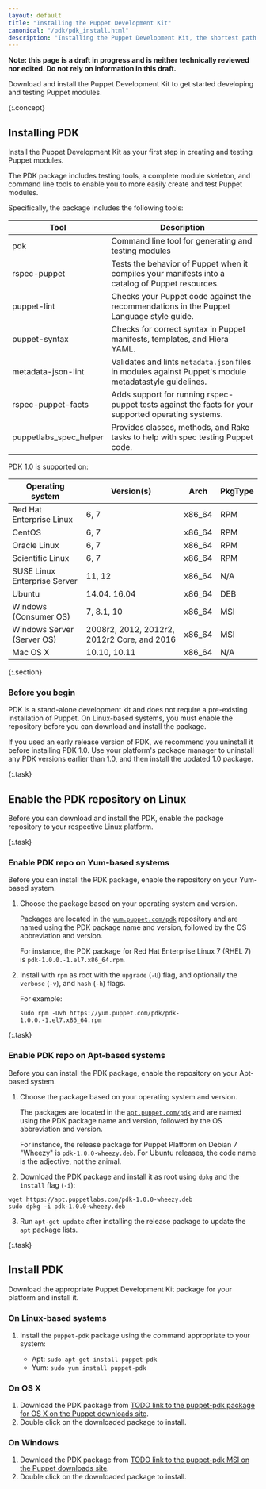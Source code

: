 ```yaml
---
layout: default
title: "Installing the Puppet Development Kit"
canonical: "/pdk/pdk_install.html"
description: "Installing the Puppet Development Kit, the shortest path to developing better Puppet code."
---
```



**Note: this page is a draft in progress and is neither technically reviewed nor edited. Do not rely on information in this draft.**

Download and install the Puppet Development Kit to get started developing and testing Puppet modules.

{:.concept}
## Installing PDK

Install the Puppet Development Kit as your first step in creating and testing Puppet modules.

The PDK package includes testing tools, a complete module skeleton, and command line tools to enable you to more easily create and test Puppet modules.

Specifically, the package includes the following tools:

Tool   | Description
----------------|-------------------------
pdk | Command line tool for generating and testing modules
rspec-puppet | Tests the behavior of Puppet when it compiles your manifests into a catalog of Puppet resources.
puppet-lint | Checks your Puppet code against the recommendations in the Puppet Language style guide.
puppet-syntax | Checks for correct syntax in Puppet manifests, templates, and Hiera YAML.
metadata-json-lint | Validates and lints `metadata.json` files in modules against  Puppet's module metadatastyle guidelines.
rspec-puppet-facts | Adds support for running rspec-puppet tests against the facts for your supported operating systems.
puppetlabs_spec_helper | Provides classes, methods, and Rake tasks to help with spec testing Puppet code.

PDK 1.0 is supported on:

| Operating system | Version(s) | Arch | PkgType |
| ---------------- | ---------- | ---- | ------- |
| Red Hat Enterprise Linux | 6, 7 | x86_64 | RPM |
| CentOS | 6, 7 | x86_64 | RPM |
| Oracle Linux | 6, 7 | x86_64 | RPM |
| Scientific Linux | 6, 7 | x86_64 | RPM |
| SUSE Linux Enterprise Server | 11, 12 | x86_64 | N/A |
| Ubuntu | 14.04. 16.04 | x86_64 | DEB |
| Windows (Consumer OS) | 7, 8.1, 10 | x86_64 | MSI |
| Windows Server (Server OS) | 2008r2, 2012, 2012r2, 2012r2 Core, and 2016 | x86_64 | MSI |
| Mac OS X | 10.10, 10.11 | x86_64 | N/A |

{:.section}
### Before you begin

PDK is a stand-alone development kit and does not require a pre-existing installation of Puppet. On Linux-based systems, you must enable the repository before you can download and install the package.

If you used an early release version of PDK, we recommend you uninstall it before installing PDK 1.0. Use your platform's package manager to uninstall any PDK versions earlier than 1.0, and then install the updated 1.0 package.

{:.task}
## Enable the PDK repository on Linux

Before you can download and install the PDK, enable the package repository to your respective Linux platform. 

{:.task}
### Enable PDK repo on Yum-based systems

Before you can install the PDK package, enable the repository on your Yum-based system.

1. Choose the package based on your operating system and version.

   Packages are located in the [`yum.puppet.com/pdk`](https://yum.puppet.com/pdk) repository and are named using the PDK package name and version, followed by the OS abbreviation and version.

   For instance, the PDK package for Red Hat Enterprise Linux 7 (RHEL 7) is `pdk-1.0.0.-1.el7.x86_64.rpm`.

2. Install with `rpm` as root with the `upgrade` (`-U`) flag, and optionally the `verbose` (`-v`), and `hash` (`-h`) flags.

   For example:

   `sudo rpm -Uvh https://yum.puppet.com/pdk/pdk-1.0.0.-1.el7.x86_64.rpm`

{:.task}
### Enable PDK repo on Apt-based systems

Before you can install the PDK package, enable the repository on your Apt-based system.

1. Choose the package based on your operating system and version.

   The packages are located in the [`apt.puppet.com/pdk`](https://apt.puppet.com/pdk) and are named using the PDK package name and version, followed by the OS abbreviation and version.

   For instance, the release package for Puppet Platform on Debian 7 "Wheezy" is `pdk-1.0.0-wheezy.deb`. For Ubuntu releases, the code name is the adjective, not the animal.

2. Download the PDK package and install it as root using `dpkg` and the `install` flag (`-i`):

```
wget https://apt.puppetlabs.com/pdk-1.0.0-wheezy.deb
sudo dpkg -i pdk-1.0.0-wheezy.deb
```

3. Run `apt-get update` after installing the release package to update the `apt` package lists.

{:.task}
## Install PDK

Download the appropriate Puppet Development Kit package for your platform and install it.

### On Linux-based systems 

1. Install the `puppet-pdk` package using the command appropriate to your system:

   * Apt: `sudo apt-get install puppet-pdk`
   * Yum: `sudo yum install puppet-pdk`

### On OS X

1. Download the PDK package from [TODO link to the puppet-pdk package for OS X on the Puppet downloads site](downloads.puppetlabs.com).
2. Double click on the downloaded package to install.

### On Windows

1. Download the PDK package from [TODO link to the puppet-pdk MSI on the Puppet downloads site](downloads.puppetlabs.com).
2. Double click on the downloaded package to install.
 

